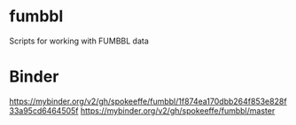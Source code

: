 # fumbbl
Scripts for working with FUMBBL data

# Binder
https://mybinder.org/v2/gh/spokeeffe/fumbbl/1f874ea170dbb264f853e828f33a95cd6464505f
https://mybinder.org/v2/gh/spokeeffe/fumbbl/master
